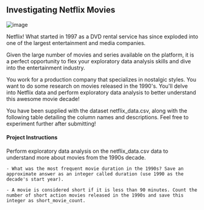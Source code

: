 
## Investigating Netflix Movies

![image](https://github.com/user-attachments/assets/51353758-ddca-466d-884c-6ad7c43539c5)


Netflix! What started in 1997 as a DVD rental service has since exploded into one of the largest entertainment and media companies.

Given the large number of movies and series available on the platform, it is a perfect opportunity to flex your exploratory data analysis skills and dive into the entertainment industry.

You work for a production company that specializes in nostalgic styles. You want to do some research on movies released in the 1990's. You'll delve into Netflix data and perform exploratory data analysis to better understand this awesome movie decade!

You have been supplied with the dataset netflix_data.csv, along with the following table detailing the column names and descriptions. Feel free to experiment further after submitting!

#### Project Instructions

Perform exploratory data analysis on the netflix_data.csv data to understand more about movies from the 1990s decade.

    - What was the most frequent movie duration in the 1990s? Save an approximate answer as an integer called duration (use 1990 as the decade's start year).

    - A movie is considered short if it is less than 90 minutes. Count the number of short action movies released in the 1990s and save this integer as short_movie_count.

    
